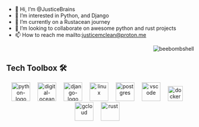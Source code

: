 - 👋 Hi, I’m @JusticeBrains
- 👀 I’m interested in Python, and Django
- 🌱 I’m currently on a Rustacean journey
- 💞️ I’m looking to collaborate on awesome python and rust projects
- 📫 How to reach me mailto:justicemclean@proton.me


<p align="right"> <img src="https://komarev.com/ghpvc/?username=JusticeBrains&label=Profile%20views&color=0eb493&style=flat" alt="beebombshell" /> </p>

<h2 align="left">Tech Toolbox 🛠️</h2>

<div align="center">
   <img src="https://cdn.jsdelivr.net/gh/devicons/devicon/icons/python/python-original.svg" height="50" alt="python-logo" />
  <img width="12" />
   <img src="https://cdn.jsdelivr.net/gh/devicons/devicon/icons/digitalocean/digitalocean-original.svg" height="50" alt="digital-ocean-log" />  
  <img width="12" />
   <img src="https://cdn.jsdelivr.net/gh/devicons/devicon/icons/django/django-plain.svg" height="50" alt="django-logo" />
  <img width="12" />
   <img src="https://cdn.jsdelivr.net/gh/devicons/devicon/icons/linux/linux-original.svg" height="50" alt="linux" />
  <img width="12" />
   <img src="https://cdn.jsdelivr.net/gh/devicons/devicon/icons/postgresql/postgresql-original.svg" height="50" alt="postgres" />
  <img width="12" />
    <img src="https://cdn.jsdelivr.net/gh/devicons/devicon/icons/vscode/vscode-original.svg" height="50" alt="vscode"/>
  <img width="12" />
   <img src="https://cdn.jsdelivr.net/gh/devicons/devicon/icons/docker/docker-original.svg" height="40" alt="docker" />
  <img width="12" />
   <img src="https://cdn.jsdelivr.net/gh/devicons/devicon/icons/googlecloud/googlecloud-original.svg" height="50" alt="gcloud" />
  <img width="12" />
   <img src="https://cdn.jsdelivr.net/gh/devicons/devicon/icons/rust/rust-plain.svg"  height="50" alt="rust"/>
  <img width="12" />
   

</div>
